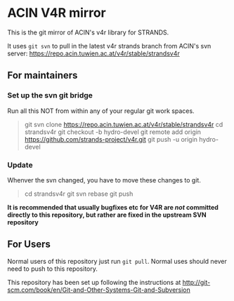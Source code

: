 # ACIN V4R mirror

This is the git mirror of ACIN's v4r library for STRANDS.

It uses `git svn` to pull in the latest v4r strands branch from ACIN's svn server:
https://repo.acin.tuwien.ac.at/v4r/stable/strandsv4r


## For maintainers

### Set up the svn git bridge
Run all this NOT from within any of your regular git work spaces.

> git svn clone https://repo.acin.tuwien.ac.at/v4r/stable/strandsv4r
> cd strandsv4r
> git checkout -b hydro-devel
> git remote add origin https://github.com/strands-project/v4r.git
> git push -u origin hydro-devel

### Update
Whenver the svn changed, you have to move these changes to git.

> cd strandsv4r
> git svn rebase
> git push

**It is recommended that usually bugfixes etc for V4R are *not* committed directly to this repository, but rather are fixed in the upstream SVN repository**


## For Users

Normal users of this repository just run `git pull`.
Normal uses should never need to push to this repository.



This repository has been set up following the instructions at http://git-scm.com/book/en/Git-and-Other-Systems-Git-and-Subversion




